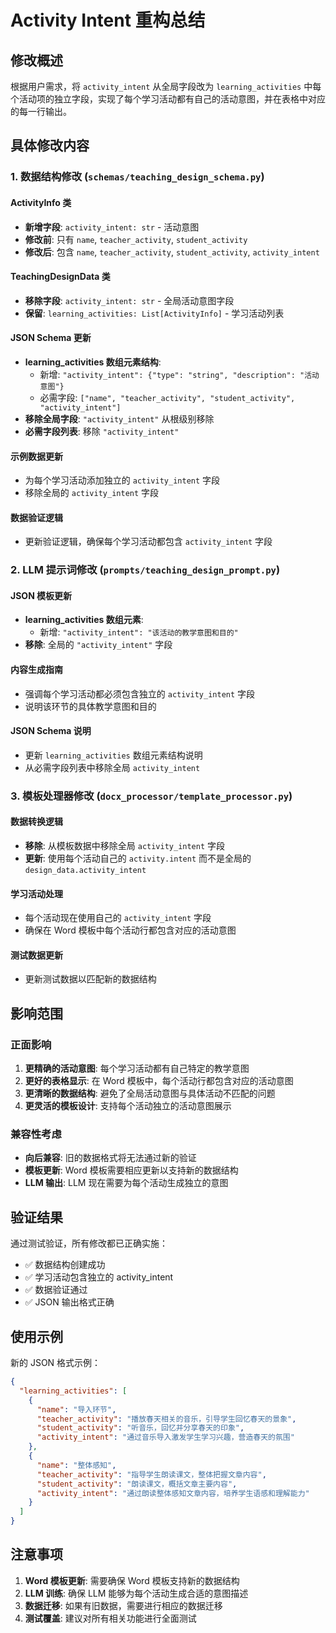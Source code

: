 # Activity Intent 重构总结

## 修改概述

根据用户需求，将 `activity_intent` 从全局字段改为 `learning_activities` 中每个活动项的独立字段，实现了每个学习活动都有自己的活动意图，并在表格中对应的每一行输出。

## 具体修改内容

### 1. 数据结构修改 (`schemas/teaching_design_schema.py`)

#### ActivityInfo 类
- **新增字段**: `activity_intent: str` - 活动意图
- **修改前**: 只有 `name`, `teacher_activity`, `student_activity`
- **修改后**: 包含 `name`, `teacher_activity`, `student_activity`, `activity_intent`

#### TeachingDesignData 类
- **移除字段**: `activity_intent: str` - 全局活动意图字段
- **保留**: `learning_activities: List[ActivityInfo]` - 学习活动列表

#### JSON Schema 更新
- **learning_activities 数组元素结构**:
  - 新增: `"activity_intent": {"type": "string", "description": "活动意图"}`
  - 必需字段: `["name", "teacher_activity", "student_activity", "activity_intent"]`
- **移除全局字段**: `"activity_intent"` 从根级别移除
- **必需字段列表**: 移除 `"activity_intent"`

#### 示例数据更新
- 为每个学习活动添加独立的 `activity_intent` 字段
- 移除全局的 `activity_intent` 字段

#### 数据验证逻辑
- 更新验证逻辑，确保每个学习活动都包含 `activity_intent` 字段

### 2. LLM 提示词修改 (`prompts/teaching_design_prompt.py`)

#### JSON 模板更新
- **learning_activities 数组元素**:
  - 新增: `"activity_intent": "该活动的教学意图和目的"`
- **移除**: 全局的 `"activity_intent"` 字段

#### 内容生成指南
- 强调每个学习活动都必须包含独立的 `activity_intent` 字段
- 说明该环节的具体教学意图和目的

#### JSON Schema 说明
- 更新 `learning_activities` 数组元素结构说明
- 从必需字段列表中移除全局 `activity_intent`

### 3. 模板处理器修改 (`docx_processor/template_processor.py`)

#### 数据转换逻辑
- **移除**: 从模板数据中移除全局 `activity_intent` 字段
- **更新**: 使用每个活动自己的 `activity.intent` 而不是全局的 `design_data.activity_intent`

#### 学习活动处理
- 每个活动现在使用自己的 `activity_intent` 字段
- 确保在 Word 模板中每个活动行都包含对应的活动意图

#### 测试数据更新
- 更新测试数据以匹配新的数据结构

## 影响范围

### 正面影响
1. **更精确的活动意图**: 每个学习活动都有自己特定的教学意图
2. **更好的表格显示**: 在 Word 模板中，每个活动行都包含对应的活动意图
3. **更清晰的数据结构**: 避免了全局活动意图与具体活动不匹配的问题
4. **更灵活的模板设计**: 支持每个活动独立的活动意图展示

### 兼容性考虑
- **向后兼容**: 旧的数据格式将无法通过新的验证
- **模板更新**: Word 模板需要相应更新以支持新的数据结构
- **LLM 输出**: LLM 现在需要为每个活动生成独立的意图

## 验证结果

通过测试验证，所有修改都已正确实施：
- ✅ 数据结构创建成功
- ✅ 学习活动包含独立的 activity_intent
- ✅ 数据验证通过
- ✅ JSON 输出格式正确

## 使用示例

新的 JSON 格式示例：
```json
{
  "learning_activities": [
    {
      "name": "导入环节",
      "teacher_activity": "播放春天相关的音乐，引导学生回忆春天的景象",
      "student_activity": "听音乐，回忆并分享春天的印象",
      "activity_intent": "通过音乐导入激发学生学习兴趣，营造春天的氛围"
    },
    {
      "name": "整体感知",
      "teacher_activity": "指导学生朗读课文，整体把握文章内容",
      "student_activity": "朗读课文，概括文章主要内容",
      "activity_intent": "通过朗读整体感知文章内容，培养学生语感和理解能力"
    }
  ]
}
```

## 注意事项

1. **Word 模板更新**: 需要确保 Word 模板支持新的数据结构
2. **LLM 训练**: 确保 LLM 能够为每个活动生成合适的意图描述
3. **数据迁移**: 如果有旧数据，需要进行相应的数据迁移
4. **测试覆盖**: 建议对所有相关功能进行全面测试
